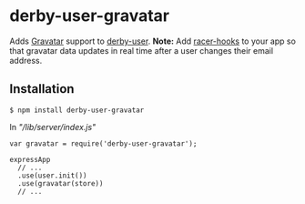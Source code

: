 derby-user-gravatar
===================

Adds [Gravatar](http://www.gravatar.com) support to [derby-user](https://github.com/psirenny/derby-user).
**Note:** Add [racer-hooks](https://github.com/psirenny/racer-hooks) to your app so that gravatar data updates in real time after a user changes their email address.

Installation
------------

    $ npm install derby-user-gravatar

In *"/lib/server/index.js"*

    var gravatar = require('derby-user-gravatar');

    expressApp
      // ...
      .use(user.init())
      .use(gravatar(store))
      // ...